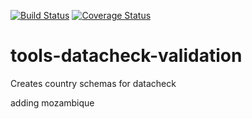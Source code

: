 [![Build Status](https://travis-ci.org/OCHA-DAP/tools-datacheck-validation.svg?branch=master&ts=1)](https://travis-ci.org/OCHA-DAP/tools-datacheck-validation) [![Coverage Status](https://coveralls.io/repos/github/OCHA-DAP/tools-datacheck-validation/badge.svg?branch=master&ts=1)](https://coveralls.io/github/OCHA-DAP/tools-datacheck-validation?branch=master)

# tools-datacheck-validation
Creates country schemas for datacheck

adding mozambique
